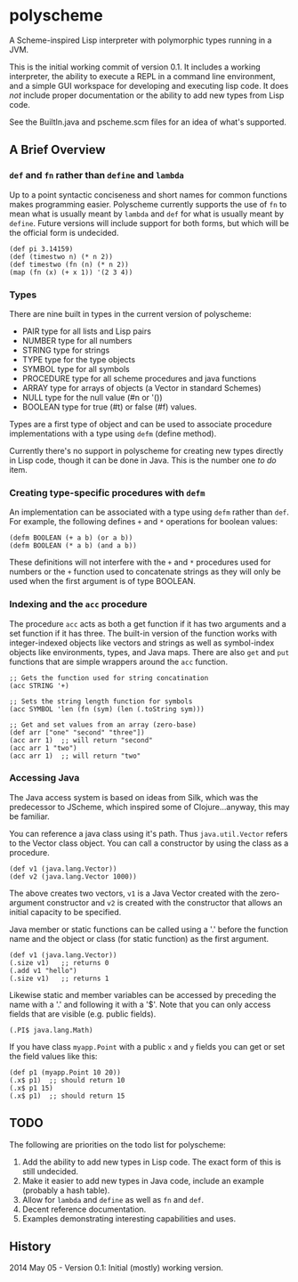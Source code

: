 polyscheme
==========

A Scheme-inspired Lisp interpreter with polymorphic types running in a JVM.

This is the initial working commit of version 0.1. It includes a working interpreter, the ability to execute a REPL in a command line environment, and a simple GUI workspace for developing and executing lisp code. It does *not* include proper documentation or the ability to add new types from Lisp code.

See the BuiltIn.java and pscheme.scm files for an idea of what's supported.

## A Brief Overview

### `def` and `fn` rather than `define` and `lambda`

Up to a point syntactic conciseness and short names for common functions makes programming easier. Polyscheme currently supports the use of `fn` to mean what is usually meant by `lambda` and `def` for what is usually meant by `define`. Future versions will include support for both forms, but which will be the official form is undecided.

    (def pi 3.14159)
    (def (timestwo n) (* n 2))
    (def timestwo (fn (n) (* n 2))
    (map (fn (x) (+ x 1)) '(2 3 4))

### Types

There are nine built in types in the current version of polyscheme:

- PAIR type for all lists and Lisp pairs
- NUMBER type for all numbers
- STRING type for strings
- TYPE type for the type objects
- SYMBOL type for all symbols
- PROCEDURE type for all scheme procedures and java functions
- ARRAY type for arrays of objects (a Vector in standard Schemes)
- NULL type for the null value (#n or '())
- BOOLEAN type for true (#t) or false (#f) values.

Types are a first type of object and can be used to associate procedure implementations with a type using `defm` (define method).

Currently there's no support in polyscheme for creating new types directly in Lisp code, though it can be done in Java. This is the number one *to do* item.

### Creating type-specific procedures with `defm`

An implementation can be associated with a type using `defm` rather than `def`. For example, the following defines `+` and `*` operations for boolean values:

    (defm BOOLEAN (+ a b) (or a b))
    (defm BOOLEAN (* a b) (and a b))

These definitions will not interfere with the `+` and `*` procedures used for numbers or the `+` function used to concatenate strings as they will only be used when the first argument is of type BOOLEAN.

### Indexing and the `acc` procedure

The procedure `acc` acts as both a get function if it has two arguments and a set function if it has three. The built-in version of the function works with integer-indexed objects like vectors and strings as well as symbol-index objects like environments, types, and Java maps. There are also `get` and `put` functions that are simple wrappers around the `acc` function.

    ;; Gets the function used for string concatination
    (acc STRING '+)

    ;; Sets the string length function for symbols
    (acc SYMBOL 'len (fn (sym) (len (.toString sym)))

    ;; Get and set values from an array (zero-base)
    (def arr ["one" "second" "three"])
    (acc arr 1)  ;; will return "second"
    (acc arr 1 "two")
    (acc arr 1)  ;; will return "two"

### Accessing Java

The Java access system is based on ideas from Silk, which was the predecessor to JScheme, which inspired some of Clojure...anyway, this may be familiar.

You can reference a java class using it's path. Thus `java.util.Vector` refers to the Vector class object. You can call a constructor by using the class as a procedure.

    (def v1 (java.lang.Vector))
    (def v2 (java.lang.Vector 1000))

The above creates two vectors, `v1` is a Java Vector created with the zero-argument constructor and `v2` is created with the constructor that allows an initial capacity to be specified.

Java member or static functions can be called using a '.' before the function name and the object or class (for static function) as the first argument.

    (def v1 (java.lang.Vector))
    (.size v1)   ;; returns 0
    (.add v1 "hello")
    (.size v1)   ;; returns 1

Likewise static and member variables can be accessed by preceding the name with a '.' and following it with a '$'. Note that you can only access fields that are visible (e.g. public fields).

    (.PI$ java.lang.Math)

If you have class `myapp.Point` with a public `x` and `y` fields you can get or set the field values like this:

    (def p1 (myapp.Point 10 20))
    (.x$ p1)  ;; should return 10
    (.x$ p1 15)
    (.x$ p1)  ;; should return 15

## TODO

The following are priorities on the todo list for polyscheme:

1. Add the ability to add new types in Lisp code. The exact form of this is still undecided.
2. Make it easier to add new types in Java code, include an example (probably a hash table).
3. Allow for `lambda` and `define` as well as `fn` and `def`.
4. Decent reference documentation.
5. Examples demonstrating interesting capabilities and uses.

## History

2014 May 05 - Version 0.1: Initial (mostly) working version.
